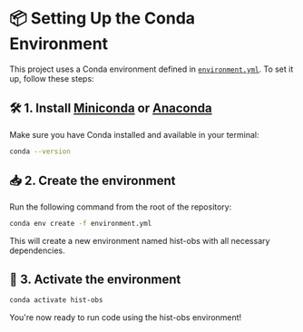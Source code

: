 # 📦 Setting Up the Conda Environment

This project uses a Conda environment defined in [`environment.yml`](./environment.yml). To set it up, follow these steps:

## 🛠️ 1. Install [Miniconda](https://docs.conda.io/en/latest/miniconda.html) or [Anaconda](https://www.anaconda.com/)

Make sure you have Conda installed and available in your terminal:

```bash
conda --version
```

## 📥 2. Create the environment

Run the following command from the root of the repository:

```bash
conda env create -f environment.yml  
```

This will create a new environment named hist-obs with all necessary dependencies.

## 🧪 3. Activate the environment

```bash
conda activate hist-obs
```
You're now ready to run code using the hist-obs environment!

